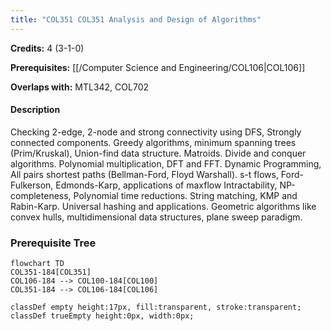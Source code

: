 ```yaml
---
title: "COL351 COL351 Analysis and Design of Algorithms"
---
```

**Credits:** 4 (3-1-0)

**Prerequisites:** [[/Computer Science and Engineering/COL106|COL106]]

**Overlaps with:** MTL342, COL702

#### Description
Checking 2-edge, 2-node and strong connectivity using DFS, Strongly connected components. Greedy algorithms, minimum spanning trees (Prim/Kruskal), Union-find data structure. Matroids. Divide and conquer algorithms. Polynomial multiplication, DFT and FFT. Dynamic Programming, All pairs shortest paths (Bellman-Ford, Floyd Warshall). s-t flows, Ford-Fulkerson, Edmonds-Karp, applications of maxflow Intractability, NP-completeness, Polynomial time reductions. String matching, KMP and Rabin-Karp. Universal hashing and applications. Geometric algorithms like convex hulls, multidimensional data structures, plane sweep paradigm.

### Prerequisite Tree

```mermaid
flowchart TD
COL351-184[COL351]
COL106-184 --> COL100-184[COL100]
COL351-184 --> COL106-184[COL106]

classDef empty height:17px, fill:transparent, stroke:transparent;
classDef trueEmpty height:0px, width:0px;
```